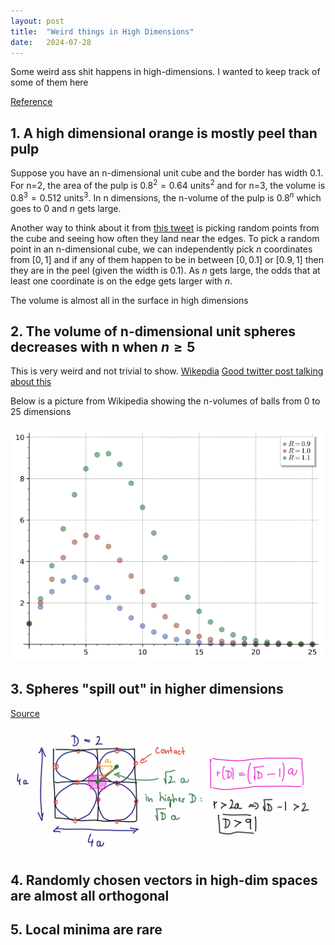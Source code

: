 ```yaml
---
layout: post
title:  "Weird things in High Dimensions"
date:   2024-07-28
---
```


Some weird ass shit happens in high-dimensions. I wanted to keep track of some of them here

[Reference](https://x.com/aryehazan/status/1817877048053911912)


## 1. A high dimensional orange is mostly peel than pulp

Suppose you have an n-dimensional unit cube and the border has width 0.1. 
For n=2, the area of the pulp is $0.8^2 = 0.64$ $\text{units}^2$ and for n=3, the volume is $0.8^3 = 0.512$ $\text{units}^3$.
In n dimensions, the n-volume of the pulp is $0.8^n$ which goes to 0 and $n$ gets large. 

Another way to think about it from [this tweet](https://x.com/Jsevillamol/status/1817213852402303024) is picking random points from the cube and seeing how often they land near the edges. 
To pick a random point in an n-dimensional cube, we can independently pick $n$ coordinates from $[0,1]$ and if any of them happen to be in between $[0,0.1]$ or $[0.9,1]$ then they are in the peel (given the width is 0.1).
As $n$ gets large, the odds that at least one coordinate is on the edge gets larger with $n$.

The volume is almost all in the surface in high dimensions

## 2. The volume of n-dimensional unit spheres decreases with n when $n \geq 5$ 
This is very weird and not trivial to show.
[Wikepdia](https://en.wikipedia.org/wiki/Volume_of_an_n-ball)
[Good twitter post talking about this](https://x.com/RokoMijic/status/1818073988805152801)

Below is a picture from Wikipedia showing the n-volumes of balls from 0 to 25 dimensions

![Wikipedia](image.png)


## 3. Spheres "spill out" in higher dimensions
[Source](https://stanislavfort.com/blog/sphere-spilling-out/)

![high-dim-sphere](image-1.png)


## 4. Randomly chosen vectors in high-dim spaces are almost all orthogonal




## 5. Local minima are rare


